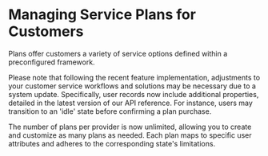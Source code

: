 # Managing Service Plans for Customers

Plans offer customers a variety of service options defined within a preconfigured framework.

Please note that following the recent feature implementation, adjustments to your customer service workflows and solutions may be necessary due to a system update. Specifically, user records now include additional properties, detailed in the latest version of our API reference. For instance, users may transition to an 'idle' state before confirming a plan purchase.

The number of plans per provider is now unlimited, allowing you to create and customize as many plans as needed. Each plan maps to specific user attributes and adheres to the corresponding state's limitations.